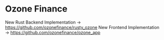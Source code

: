 # Ozone Finance

New Rust Backend Implementation -> https://github.com/ozonefinance/rusty_ozone
New Frontend Implementation -> https://github.com/ozonefinance/ozone_app
